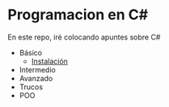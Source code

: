 # Programacion en C#

En este repo, iré colocando apuntes sobre C# 

- Básico
  - [Instalación](basic_00/README.md)
- Intermedio
- Avanzado
- Trucos
- POO